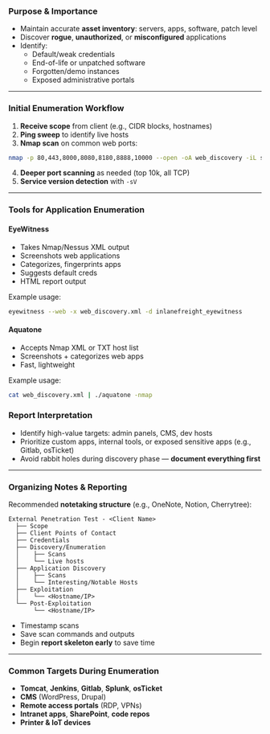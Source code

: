 
### **Purpose & Importance**

- Maintain accurate **asset inventory**: servers, apps, software, patch level
- Discover **rogue**, **unauthorized**, or **misconfigured** applications
- Identify:
    - Default/weak credentials
    - End-of-life or unpatched software
    - Forgotten/demo instances
    - Exposed administrative portals

---

### **Initial Enumeration Workflow**

1. **Receive scope** from client (e.g., CIDR blocks, hostnames)
2. **Ping sweep** to identify live hosts
3. **Nmap scan** on common web ports:
```bash
nmap -p 80,443,8000,8080,8180,8888,10000 --open -oA web_discovery -iL scope_list
```
4. **Deeper port scanning** as needed (top 10k, all TCP)
5. **Service version detection** with `-sV`

---

### **Tools for Application Enumeration**

#### **EyeWitness**

- Takes Nmap/Nessus XML output
- Screenshots web applications
- Categorizes, fingerprints apps
- Suggests default creds
- HTML report output

Example usage:
```bash
eyewitness --web -x web_discovery.xml -d inlanefreight_eyewitness
```

#### **Aquatone**

- Accepts Nmap XML or TXT host list
- Screenshots + categorizes web apps
- Fast, lightweight

Example usage:
```bash
cat web_discovery.xml | ./aquatone -nmap
```

### **Report Interpretation**

- Identify high-value targets: admin panels, CMS, dev hosts
- Prioritize custom apps, internal tools, or exposed sensitive apps (e.g., Gitlab, osTicket)
- Avoid rabbit holes during discovery phase — **document everything first**

---

### **Organizing Notes & Reporting**

Recommended **notetaking structure** (e.g., OneNote, Notion, Cherrytree):
```arduino
External Penetration Test - <Client Name>
  ├── Scope
  ├── Client Points of Contact
  ├── Credentials
  ├── Discovery/Enumeration
  │    ├── Scans
  │    └── Live hosts
  ├── Application Discovery
  │    ├── Scans
  │    └── Interesting/Notable Hosts
  ├── Exploitation
  │    └── <Hostname/IP>
  └── Post-Exploitation
       └── <Hostname/IP>
```
- Timestamp scans
- Save scan commands and outputs
- Begin **report skeleton early** to save time

---

### **Common Targets During Enumeration**

- **Tomcat**, **Jenkins**, **Gitlab**, **Splunk**, **osTicket**
- **CMS** (WordPress, Drupal)
- **Remote access portals** (RDP, VPNs)
- **Intranet apps**, **SharePoint**, **code repos**
- **Printer & IoT devices**